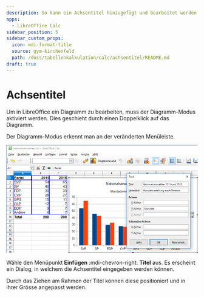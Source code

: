 ```yaml
---
description: So kann ein Achsentitel hinzugefügt und bearbeitet werden
apps:
  - LibreOffice Calc
sidebar_position: 5
sidebar_custom_props:
  icon: mdi-format-title
  source: gym-kirchenfeld
  path: /docs/tabellenkalkulation/calc/achsentitel/README.md
draft: true
---
```


# Achsentitel



Um in LibreOffice ein Diagramm zu bearbeiten, muss der Diagramm-Modus aktiviert werden. Dies geschieht durch einen Doppelklick auf das Diagramm.

Der Diagramm-Modus erkennt man an der veränderten Menüleiste.

![](./images/axis-title.lo.png)

Wähle den Menüpunkt __Einfügen__ :mdi-chevron-right: __Titel__ aus. Es erscheint ein Dialog, in welchem die Achsentitel eingegeben werden können.

Durch das Ziehen am Rahmen der Titel können diese positioniert und in ihrer Grösse angepasst werden.
